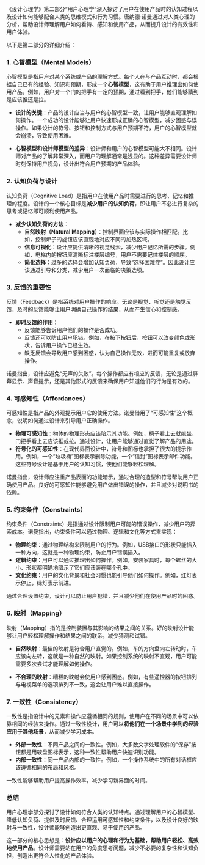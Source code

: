《设计心理学》第二部分“用户心理学”深入探讨了用户在使用产品时的认知过程以及设计如何能够配合人类的思维模式和行为习惯。唐纳德·诺曼通过对人类心理的分析，帮助设计师理解用户如何看待、感知和使用产品，从而提升设计的有效性和用户体验。

以下是第二部分的详细介绍：

### 1. 心智模型（Mental Models）
心智模型是指用户对某个系统或产品的理解方式。每个人在与产品互动时，都会根据自己已有的经验、知识和预期，形成一个**心智模型**，这有助于用户推理出如何使用产品。例如，用户对一个门的把手有一定的预期，通过看到把手，他们能够猜到是应该推还是拉。

- **设计的关键**：产品的设计应当与用户的心智模型一致，让用户能够直观理解如何操作。一个成功的设计能够让用户快速形成正确的心智模型，减少困惑与误操作。如果设计的符号、按钮和控制方式与用户预期不符，用户的心智模型就会崩溃，导致使用困难。

- **心智模型和设计师模型的差异**：设计师和用户的心智模型可能大不相同。设计师对产品的了解非常深入，而用户的理解通常是浅显的。这种差异需要设计师时刻保持用户视角，设计出符合用户预期的产品体验。

### 2. 认知负荷与设计
认知负荷（Cognitive Load）是指用户在使用产品时需要进行的思考、记忆和推理的程度。设计的一个核心目标是**减少用户的认知负荷**，即让用户不必进行复杂的思考或记忆即可顺利使用产品。

- **减少认知负荷的方法**：
  - **自然映射（Natural Mapping）**：控制界面应该与实际操作相匹配。比如，控制炉子的旋钮应该直观地对应不同的加热区域。
  - **信息可视化**：设计应提供清晰的视觉线索，减少用户记忆所需的步骤。例如，电梯内的按钮应清晰标注楼层编号，用户不需要记住楼层的顺序。
  - **简化选择**：过多的选择会增加认知负荷，导致“选择困难症”。因此设计应该通过引导和分类，减少用户一次面临的决策选项。

### 3. 反馈的重要性
反馈（Feedback）是指系统对用户操作的响应。无论是视觉、听觉还是触觉反馈，及时的反馈能够让用户明确自己操作的结果，从而产生信心和控制感。

- **即时反馈的作用**：
  - 反馈能够告诉用户他们的操作是否成功。
  - 反馈还可以防止用户犯错。例如，在按下按钮后，按钮可以改变颜色或形状，告诉用户操作已经生效。
  - 缺乏反馈会导致用户感到困惑，认为自己操作无效，进而可能重复或放弃操作。

诺曼指出，设计应避免“无声的失败”。每个操作都应有相应的反馈，无论是通过屏幕显示、声音提示，还是其他形式的反馈来确保用户知道他们的行为是有效的。

### 4. 可感知性（Affordances）
可感知性是指产品的外观提示用户它的使用方法。诺曼借用了“可感知性”这个概念，说明如何通过设计来引导用户正确操作。

- **物理可感知性**：物体的物理形态应该暗示其功能。例如，椅子看上去就能坐，门把手看上去应该推或拉。通过设计，让用户能够通过直觉了解产品的用途。
- **符号化的可感知性**：在现代界面设计中，符号和图标也承担了很大的提示作用。例如，一个“垃圾桶”图标表示删除功能，一个“信封”图标表示邮件功能。这些符号设计是基于用户的认知习惯，使他们能够轻松理解。

诺曼指出，设计师应注重产品表面的功能暗示，通过合理的造型和符号帮助用户正确使用产品。良好的可感知性能够避免用户做出错误的操作，并且减少对说明书的依赖。

### 5. 约束条件（Constraints）
约束条件（Constraints）是指通过设计限制用户可能的错误操作，减少用户的探索成本。诺曼指出，约束条件可以通过物理、逻辑和文化等方式来实现：

- **物理约束**：通过物理结构来限制用户的行为。例如，USB接口的形状只能插入一种方向，这就是一种物理约束，防止用户错误插入。
- **逻辑约束**：用户可以通过推理出如何操作。例如，安装家具时，每个螺丝的大小、形状都明确地暗示了它们应该装在哪个孔中。
- **文化约束**：用户的文化背景和社会习惯也能引导他们如何操作。例如，红灯表示停止，绿灯表示前进。

通过合理设置约束，设计可以防止用户犯错，并且减少他们在使用产品时的困惑。

### 6. 映射（Mapping）
映射（Mapping）指的是控制装置与其影响的结果之间的关系。好的映射设计能够让用户轻松理解操作和结果之间的联系，减少猜测和试错。

- **自然映射**：最佳的映射是符合用户直觉的。例如，车的方向盘向左转动时，车应该向左转，这就是一种自然的映射。如果控制系统的映射不直观，用户可能需要多次尝试才能理解如何操作。

- **不合理的映射**：糟糕的映射会使用户感到困惑。例如，有些遥控器的按钮排列与电视菜单的选项排列不一致，这会让用户难以直接操作。

### 7. 一致性（Consistency）
一致性是指设计中的元素和操作应遵循相同的规则，使用户在不同的场景中可以依靠相同的经验来操作。通过一致性设计，用户可以**将他们在一个场景中学到的经验应用于其他场景**，从而减少学习成本。

- **外部一致性**：不同产品之间的一致性。例如，大多数文字处理软件的“保存”按钮都是用软盘图标表示，这种一致性帮助用户快速识别功能。
- **内部一致性**：同一产品内部的一致性。例如，一个操作系统中的所有对话框应该遵循相同的布局和风格。

一致性能够帮助用户提高操作效率，减少学习新界面的时间。

### 总结
用户心理学部分探讨了设计如何符合人类的认知特点。通过理解用户的心智模型、降低认知负荷、提供及时反馈、合理运用可感知性和约束条件，以及设计良好的映射与一致性，设计师能够创造出更直观、易于使用的产品。

这一部分的核心思想是：**设计应以用户的心理和行为为基础，帮助用户轻松、高效地使用产品**。设计师需要站在用户的角度思考问题，减少不必要的复杂性和认知负担，创造出更符合人性化的产品体验。